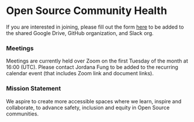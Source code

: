 # Open Source Community Health

If you are interested in joining, please fill out the form [here](https://forms.gle/rLa2QrSpN8trhv9S7) to be added to the shared Google Drive, GitHub organization, and Slack org.

### Meetings

Meetings are currently held over Zoom on the first Tuesday of the month at 16:00 (UTC).
Please contact Jordana Fung to be added to the recurring calendar event (that includes Zoom link and document links).

### Mission Statement

We aspire to create more accessible spaces where we learn, inspire and collaborate, to advance safety, inclusion and equity in Open Source communities.
